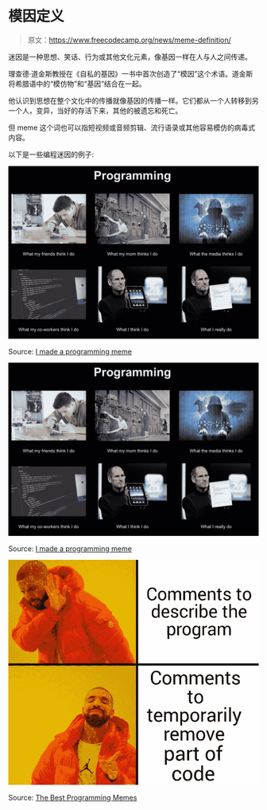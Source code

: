 # 模因定义

> 原文：<https://www.freecodecamp.org/news/meme-definition/>

迷因是一种思想、笑话、行为或其他文化元素，像基因一样在人与人之间传递。

理查德·道金斯教授在《自私的基因》一书中首次创造了“模因”这个术语。道金斯将希腊语中的“模仿物”和“基因”结合在一起。

他认识到思想在整个文化中的传播就像基因的传播一样。它们都从一个人转移到另一个人，变异，当好的存活下来，其他的被遗忘和死亡。

但 meme 这个词也可以指短视频或音频剪辑、流行语录或其他容易模仿的病毒式内容。

以下是一些编程迷因的例子:

![what-they-think-meme](img/548edfa348616f1a15c12d80c0707536.png)

Source: [I made a programming meme](https://www.reddit.com/r/ProgrammerHumor/comments/censlq/i_made_a_programming_meme/)

![what-they-think-meme](img/548edfa348616f1a15c12d80c0707536.png)

Source: [I made a programming meme](https://www.reddit.com/r/ProgrammerHumor/comments/censlq/i_made_a_programming_meme/)

![comments-meme](img/9e64ba73efd1726397b5617b241b47f7.png)

Source: [The Best Programming Memes](https://levelup.gitconnected.com/the-best-programming-memes-b435d1bf918d)
